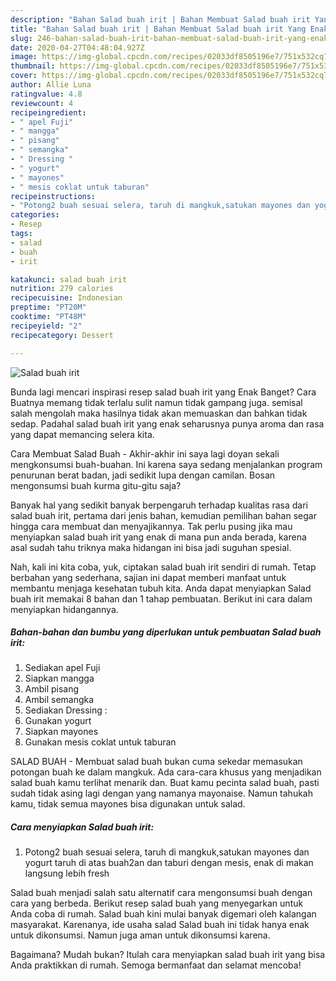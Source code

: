 ```yaml
---
description: "Bahan Salad buah irit | Bahan Membuat Salad buah irit Yang Enak Banget"
title: "Bahan Salad buah irit | Bahan Membuat Salad buah irit Yang Enak Banget"
slug: 246-bahan-salad-buah-irit-bahan-membuat-salad-buah-irit-yang-enak-banget
date: 2020-04-27T04:48:04.927Z
image: https://img-global.cpcdn.com/recipes/02033df8505196e7/751x532cq70/salad-buah-irit-foto-resep-utama.jpg
thumbnail: https://img-global.cpcdn.com/recipes/02033df8505196e7/751x532cq70/salad-buah-irit-foto-resep-utama.jpg
cover: https://img-global.cpcdn.com/recipes/02033df8505196e7/751x532cq70/salad-buah-irit-foto-resep-utama.jpg
author: Allie Luna
ratingvalue: 4.8
reviewcount: 4
recipeingredient:
- " apel Fuji"
- " mangga"
- " pisang"
- " semangka"
- " Dressing "
- " yogurt"
- " mayones"
- " mesis coklat untuk taburan"
recipeinstructions:
- "Potong2 buah sesuai selera, taruh di mangkuk,satukan mayones dan yogurt taruh di atas buah2an dan taburi dengan mesis, enak di makan langsung lebih fresh"
categories:
- Resep
tags:
- salad
- buah
- irit

katakunci: salad buah irit 
nutrition: 279 calories
recipecuisine: Indonesian
preptime: "PT20M"
cooktime: "PT48M"
recipeyield: "2"
recipecategory: Dessert

---
```



![Salad buah irit](https://img-global.cpcdn.com/recipes/02033df8505196e7/751x532cq70/salad-buah-irit-foto-resep-utama.jpg)

Bunda lagi mencari inspirasi resep salad buah irit yang Enak Banget? Cara Buatnya memang tidak terlalu sulit namun tidak gampang juga. semisal salah mengolah maka hasilnya tidak akan memuaskan dan bahkan tidak sedap. Padahal salad buah irit yang enak seharusnya punya aroma dan rasa yang dapat memancing selera kita.

Cara Membuat Salad Buah - Akhir-akhir ini saya lagi doyan sekali mengkonsumsi buah-buahan. Ini karena saya sedang menjalankan program penurunan berat badan, jadi sedikit lupa dengan camilan. Bosan mengonsumsi buah kurma gitu-gitu saja?

Banyak hal yang sedikit banyak berpengaruh terhadap kualitas rasa dari salad buah irit, pertama dari jenis bahan, kemudian pemilihan bahan segar hingga cara membuat dan menyajikannya. Tak perlu pusing jika mau menyiapkan salad buah irit yang enak di mana pun anda berada, karena asal sudah tahu triknya maka hidangan ini bisa jadi suguhan spesial.


Nah, kali ini kita coba, yuk, ciptakan salad buah irit sendiri di rumah. Tetap berbahan yang sederhana, sajian ini dapat memberi manfaat untuk membantu menjaga kesehatan tubuh kita. Anda dapat menyiapkan Salad buah irit memakai 8 bahan dan 1 tahap pembuatan. Berikut ini cara dalam menyiapkan hidangannya.

<!--inarticleads1-->

##### Bahan-bahan dan bumbu yang diperlukan untuk pembuatan Salad buah irit:

1. Sediakan  apel Fuji
1. Siapkan  mangga
1. Ambil  pisang
1. Ambil  semangka
1. Sediakan  Dressing :
1. Gunakan  yogurt
1. Siapkan  mayones
1. Gunakan  mesis coklat untuk taburan


SALAD BUAH - Membuat salad buah bukan cuma sekedar memasukan potongan buah ke dalam mangkuk. Ada cara-cara khusus yang menjadikan salad buah kamu terlihat menarik dan. Buat kamu pecinta salad buah, pasti sudah tidak asing lagi dengan yang namanya mayonaise. Namun tahukah kamu, tidak semua mayones bisa digunakan untuk salad. 

<!--inarticleads2-->

##### Cara menyiapkan Salad buah irit:

1. Potong2 buah sesuai selera, taruh di mangkuk,satukan mayones dan yogurt taruh di atas buah2an dan taburi dengan mesis, enak di makan langsung lebih fresh


Salad buah menjadi salah satu alternatif cara mengonsumsi buah dengan cara yang berbeda. Berikut resep salad buah yang menyegarkan untuk Anda coba di rumah. Salad buah kini mulai banyak digemari oleh kalangan masyarakat. Karenanya, ide usaha salad Salad buah ini tidak hanya enak untuk dikonsumsi. Namun juga aman untuk dikonsumsi karena. 

Bagaimana? Mudah bukan? Itulah cara menyiapkan salad buah irit yang bisa Anda praktikkan di rumah. Semoga bermanfaat dan selamat mencoba!
